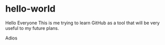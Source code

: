 # hello-world

Hello Everyone
This is me trying to learn GitHub as a tool that will be very useful to my future plans.

Adios
